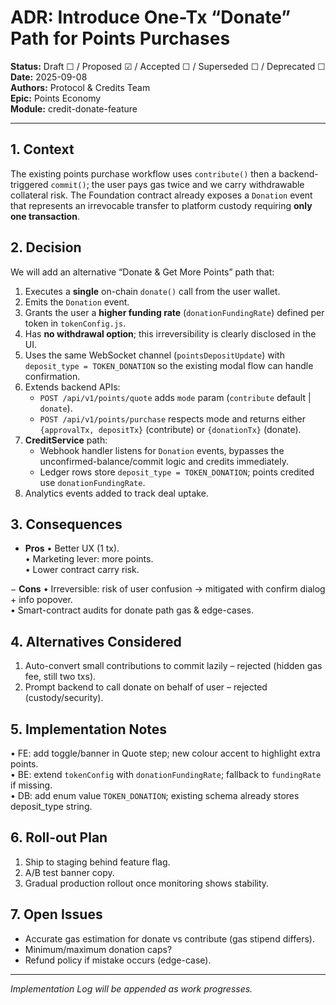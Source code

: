 # ADR: Introduce One-Tx “Donate” Path for Points Purchases

**Status:** Draft ☐ / Proposed ☑ / Accepted ☐ / Superseded ☐ / Deprecated ☐  
**Date:** 2025-09-08  
**Authors:** Protocol & Credits Team  
**Epic:** Points Economy  
**Module:** credit-donate-feature  

---

## 1. Context
The existing points purchase workflow uses `contribute()` then a backend-triggered `commit()`; the user pays gas twice and we carry withdrawable collateral risk. The Foundation contract already exposes a `Donation` event that represents an irrevocable transfer to platform custody requiring **only one transaction**.

## 2. Decision
We will add an alternative “Donate & Get More Points” path that:
1. Executes a **single** on-chain `donate()` call from the user wallet.
2. Emits the `Donation` event.
3. Grants the user a **higher funding rate** (`donationFundingRate`) defined per token in `tokenConfig.js`.
4. Has **no withdrawal option**; this irreversibility is clearly disclosed in the UI.
5. Uses the same WebSocket channel (`pointsDepositUpdate`) with `deposit_type = TOKEN_DONATION` so the existing modal flow can handle confirmation.
6. Extends backend APIs:
   - `POST /api/v1/points/quote` adds `mode` param (`contribute` default | `donate`).
   - `POST /api/v1/points/purchase` respects mode and returns either `{approvalTx, depositTx}` (contribute) or `{donationTx}` (donate).
7. **CreditService** path:
   - Webhook handler listens for `Donation` events, bypasses the unconfirmed-balance/commit logic and credits immediately.
   - Ledger rows store `deposit_type = TOKEN_DONATION`; points credited use `donationFundingRate`.
8. Analytics events added to track deal uptake.

## 3. Consequences
+ **Pros**
  • Better UX (1 tx).  
  • Marketing lever: more points.  
  • Lower contract carry risk.

− **Cons**
  • Irreversible: risk of user confusion → mitigated with confirm dialog + info popover.  
  • Smart-contract audits for donate path gas & edge-cases.

## 4. Alternatives Considered
1. Auto-convert small contributions to commit lazily – rejected (hidden gas fee, still two txs).
2. Prompt backend to call donate on behalf of user – rejected (custody/security).

## 5. Implementation Notes
• FE: add toggle/banner in Quote step; new colour accent to highlight extra points.  
• BE: extend `tokenConfig` with `donationFundingRate`; fallback to `fundingRate` if missing.  
• DB: add enum value `TOKEN_DONATION`; existing schema already stores deposit_type string.

## 6. Roll-out Plan
1. Ship to staging behind feature flag.  
2. A/B test banner copy.  
3. Gradual production rollout once monitoring shows stability.

## 7. Open Issues
- Accurate gas estimation for donate vs contribute (gas stipend differs).  
- Minimum/maximum donation caps?  
- Refund policy if mistake occurs (edge-case).  

---

*Implementation Log will be appended as work progresses.*
